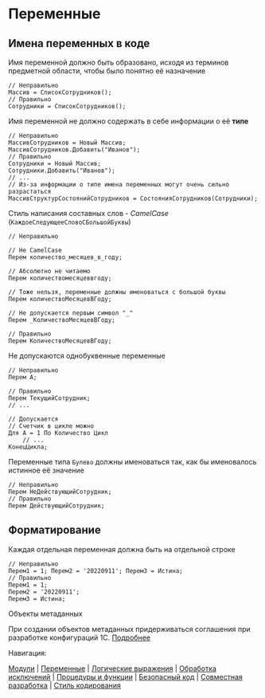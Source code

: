 # Переменные

## Имена переменных в коде

Имя переменной должно быть образовано, исходя из терминов предметной области, чтобы было понятно её назначение

```bsl
// Неправильно
Массив = СписокСотрудников();
// Правильно
Сотрудники = СписокСотрудников();
```

Имя переменной не должно содержать в себе информации о её **типе**

```bsl
// Неправильно
МассивСотрудников = Новый Массив;
МассивСотрудников.Добавить("Иванов");
// Правильно
Сотрудники = Новый Массив;
Сотрудники.Добавить("Иванов");
// ...
// Из-за информации о типе имена переменных могут очень сильно разрастаться
МассивСтруктурСостоянийСотрудников = СостоянияСотрудников(Сотрудники);
```

Стиль написания составных слов - *CamelCase* (`КаждоеСледующееСловоСБольшойБуквы`)

```bsl
// Неправильно

// Не CamelCase
Перем количество_месяцев_в_году;

// Абсолютно не читаемо
Перем количествомесяцеввгоду;

// Тоже нельзя, переменные должны именоваться с большой буквы
Перем количествоМесяцевВГоду;

// Не допускается первым символ "_"
Перем _КоличествоМесяцевВГоду;

// Правильно
Перем КоличествоМесяцевВГоду;
```

Не допускаются однобуквенные переменные

```bsl
// Неправильно
Перем А;

// Правильно
Перем ТекущийСотрудник;
// ...

// Допускается
// Счетчик в цикле можно
Для А = 1 По Количество Цикл
    // ...
КонецЦикла;
```

Переменные типа `Булево` должны именоваться так, как бы именовалось истинное её значение

```bsl
// Неправильно
Перем НеДействующийСотрудник;
// Правильно
Перем ДействующийСотрудник;
```

## Форматирование

Каждая отдельная переменная должна быть на отдельной строке

```bsl
// Неправильно
Перем1 = 1; Перем2 = '20220911'; Перем3 = Истина;
// Правильно
Перем1 = 1;
Перем2 = '20220911';
Перем3 = Истина;
```

Объекты метаданных

При создании объектов метаданных придерживаться соглашения при разработке конфигураций 1С. [Подробнее](https://its.1c.ru/db/v8std#content:550:hdoc)

Навигация:

[Модули](./1%20Модули.md) |
[Переменные](./2%20Переменные.md) |
[Логические выражения](./3%20Логические%20выражения.md) |
[Обработка исключений](./4%20Обработка%20исключений.md) |
[Процедуры и функции](./5%20Процедуры%20и%20функции.md) |
[Безопасный код](./6%20Безопасный%20код.md) |
[Совместная разработка](./7%20Совместная%20разработка.md) |
[Стиль кодирования](/%D0%A1%D1%82%D0%B8%D0%BB%D1%8C%20%D0%BA%D0%BE%D0%B4%D0%B8%D1%80%D0%BE%D0%B2%D0%B0%D0%BD%D0%B8%D1%8F.md)
